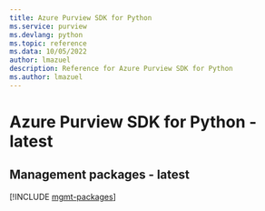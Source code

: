 ```yaml
---
title: Azure Purview SDK for Python
ms.service: purview
ms.devlang: python
ms.topic: reference
ms.data: 10/05/2022
author: lmazuel
description: Reference for Azure Purview SDK for Python
ms.author: lmazuel
---
```

# Azure Purview SDK for Python - latest

## Management packages - latest
[!INCLUDE [mgmt-packages](purview-mgmt-index.md)]